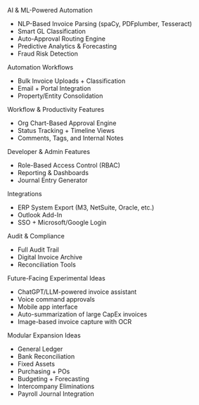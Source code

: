 AI & ML-Powered Automation

- NLP-Based Invoice Parsing (spaCy, PDFplumber, Tesseract)
- Smart GL Classification
- Auto-Approval Routing Engine
- Predictive Analytics & Forecasting
- Fraud Risk Detection

Automation Workflows

- Bulk Invoice Uploads + Classification
- Email + Portal Integration
- Property/Entity Consolidation

Workflow & Productivity Features

- Org Chart-Based Approval Engine
- Status Tracking + Timeline Views
- Comments, Tags, and Internal Notes

Developer & Admin Features

- Role-Based Access Control (RBAC)
- Reporting & Dashboards
- Journal Entry Generator

Integrations

- ERP System Export (M3, NetSuite, Oracle, etc.)
- Outlook Add-In
- SSO + Microsoft/Google Login

Audit & Compliance

- Full Audit Trail
- Digital Invoice Archive
- Reconciliation Tools

Future-Facing Experimental Ideas

- ChatGPT/LLM-powered invoice assistant
- Voice command approvals
- Mobile app interface
- Auto-summarization of large CapEx invoices
- Image-based invoice capture with OCR

Modular Expansion Ideas

- General Ledger
- Bank Reconciliation
- Fixed Assets
- Purchasing + POs
- Budgeting + Forecasting
- Intercompany Eliminations
- Payroll Journal Integration
